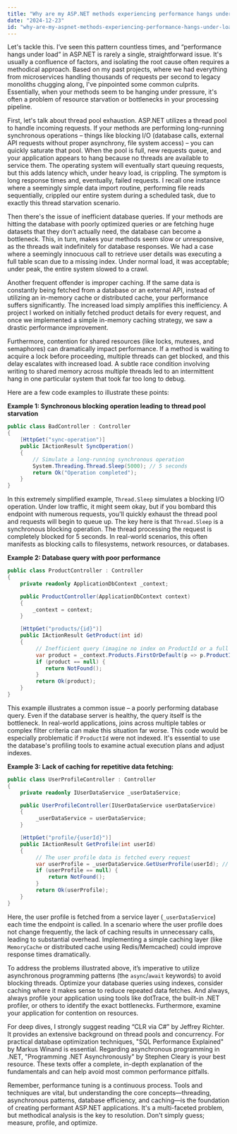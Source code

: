 ```yaml
---
title: "Why are my ASP.NET methods experiencing performance hangs under load?"
date: "2024-12-23"
id: "why-are-my-aspnet-methods-experiencing-performance-hangs-under-load"
---
```


Let's tackle this. I’ve seen this pattern countless times, and “performance hangs under load” in ASP.NET is rarely a single, straightforward issue. It's usually a confluence of factors, and isolating the root cause often requires a methodical approach. Based on my past projects, where we had everything from microservices handling thousands of requests per second to legacy monoliths chugging along, I've pinpointed some common culprits. Essentially, when your methods seem to be hanging under pressure, it's often a problem of resource starvation or bottlenecks in your processing pipeline.

First, let's talk about thread pool exhaustion. ASP.NET utilizes a thread pool to handle incoming requests. If your methods are performing long-running synchronous operations – things like blocking I/O (database calls, external API requests without proper asynchrony, file system access) – you can quickly saturate that pool. When the pool is full, new requests queue, and your application appears to hang because no threads are available to service them. The operating system will eventually start queuing requests, but this adds latency which, under heavy load, is crippling. The symptom is long response times and, eventually, failed requests. I recall one instance where a seemingly simple data import routine, performing file reads sequentially, crippled our entire system during a scheduled task, due to exactly this thread starvation scenario.

Then there's the issue of inefficient database queries. If your methods are hitting the database with poorly optimized queries or are fetching huge datasets that they don’t actually need, the database can become a bottleneck. This, in turn, makes your methods seem slow or unresponsive, as the threads wait indefinitely for database responses. We had a case where a seemingly innocuous call to retrieve user details was executing a full table scan due to a missing index. Under normal load, it was acceptable; under peak, the entire system slowed to a crawl.

Another frequent offender is improper caching. If the same data is constantly being fetched from a database or an external API, instead of utilizing an in-memory cache or distributed cache, your performance suffers significantly. The increased load simply amplifies this inefficiency. A project I worked on initially fetched product details for every request, and once we implemented a simple in-memory caching strategy, we saw a drastic performance improvement.

Furthermore, contention for shared resources (like locks, mutexes, and semaphores) can dramatically impact performance. If a method is waiting to acquire a lock before proceeding, multiple threads can get blocked, and this delay escalates with increased load. A subtle race condition involving writing to shared memory across multiple threads led to an intermittent hang in one particular system that took far too long to debug.

Here are a few code examples to illustrate these points:

**Example 1: Synchronous blocking operation leading to thread pool starvation**

```csharp
public class BadController : Controller
{
    [HttpGet("sync-operation")]
    public IActionResult SyncOperation()
    {
        // Simulate a long-running synchronous operation
        System.Threading.Thread.Sleep(5000); // 5 seconds
        return Ok("Operation completed");
    }
}
```

In this extremely simplified example, `Thread.Sleep` simulates a blocking I/O operation. Under low traffic, it might seem okay, but if you bombard this endpoint with numerous requests, you'll quickly exhaust the thread pool and requests will begin to queue up. The key here is that `Thread.Sleep` is a synchronous blocking operation. The thread processing the request is completely blocked for 5 seconds. In real-world scenarios, this often manifests as blocking calls to filesystems, network resources, or databases.

**Example 2: Database query with poor performance**

```csharp
public class ProductController : Controller
{
    private readonly ApplicationDbContext _context;

    public ProductController(ApplicationDbContext context)
    {
        _context = context;
    }

    [HttpGet("products/{id}")]
    public IActionResult GetProduct(int id)
    {
         // Inefficient query (imagine no index on ProductId or a full table scan)
         var product = _context.Products.FirstOrDefault(p => p.ProductId == id); // This is simplified
         if (product == null) {
            return NotFound();
         }
         return Ok(product);
    }
}
```

This example illustrates a common issue – a poorly performing database query. Even if the database server is healthy, the query itself is the bottleneck. In real-world applications, joins across multiple tables or complex filter criteria can make this situation far worse. This code would be especially problematic if `ProductId` were not indexed. It's essential to use the database's profiling tools to examine actual execution plans and adjust indexes.

**Example 3: Lack of caching for repetitive data fetching:**

```csharp
public class UserProfileController : Controller
{
    private readonly IUserDataService _userDataService;

    public UserProfileController(IUserDataService userDataService)
    {
         _userDataService = userDataService;
    }

    [HttpGet("profile/{userId}")]
    public IActionResult GetProfile(int userId)
    {
         // The user profile data is fetched every request
         var userProfile = _userDataService.GetUserProfile(userId); // Assume expensive operation
         if (userProfile == null) {
             return NotFound();
         }
         return Ok(userProfile);
    }
}
```

Here, the user profile is fetched from a service layer (`_userDataService`) each time the endpoint is called. In a scenario where the user profile does not change frequently, the lack of caching results in unnecessary calls, leading to substantial overhead. Implementing a simple caching layer (like `MemoryCache` or distributed cache using Redis/Memcached) could improve response times dramatically.

To address the problems illustrated above, it’s imperative to utilize asynchronous programming patterns (the `async`/`await` keywords) to avoid blocking threads. Optimize your database queries using indexes, consider caching where it makes sense to reduce repeated data fetches. And always, always profile your application using tools like dotTrace, the built-in .NET profiler, or others to identify the exact bottlenecks. Furthermore, examine your application for contention on resources.

For deep dives, I strongly suggest reading “CLR via C#” by Jeffrey Richter. It provides an extensive background on thread pools and concurrency. For practical database optimization techniques, "SQL Performance Explained" by Markus Winand is essential. Regarding asynchronous programming in .NET, "Programming .NET Asynchronously" by Stephen Cleary is your best resource. These texts offer a complete, in-depth explanation of the fundamentals and can help avoid most common performance pitfalls.

Remember, performance tuning is a continuous process. Tools and techniques are vital, but understanding the core concepts—threading, asynchronous patterns, database efficiency, and caching—is the foundation of creating performant ASP.NET applications. It's a multi-faceted problem, but methodical analysis is the key to resolution. Don't simply guess; measure, profile, and optimize.
